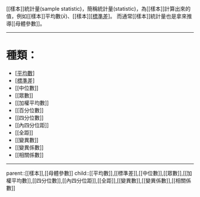 [[樣本]]統計量(sample statistic)，簡稱統計量(statistic)，為[[樣本]]計算出來的值，例如[[樣本]]平均數($\bar{x}$)、[[樣本]][[標準差]]($S$)。
而通常[[樣本]]統計量也是拿來推導[[母體參數]]。
- - -
# 種類：
- [[平均數]]($\bar{x}$)
- [[標準差]]($S$)
- [[中位數]]
- [[眾數]]
- [[加權平均數]]
- [[百分位數]]
- [[四分位數]]
- [[內四分位距]]
- [[全距]]
- [[變異數]]
- [[變異係數]]
- [[相關係數]]
- - -
parent::[[樣本]],[[母體參數]]
child::[[平均數]],[[標準差]],[[中位數]],[[眾數]],[[加權平均數]],[[四分位數]],[[內四分位距]],[[全距]],[[變異數]],[[變異係數]],[[相關係數]]